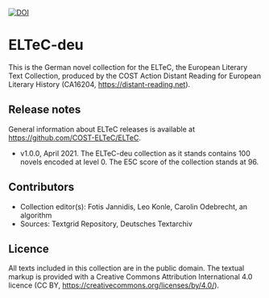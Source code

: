 [![DOI](https://zenodo.org/badge/DOI/10.5281/zenodo.3543243.svg)](https://doi.org/10.5281/zenodo.3543243)

# ELTeC-deu

This is the German novel collection for the ELTeC, the European Literary Text Collection, produced by the COST Action Distant Reading for European Literary History (CA16204, https://distant-reading.net).

## Release notes

General information about ELTeC releases is available at https://github.com/COST-ELTeC/ELTeC.

* v1.0.0, April 2021. The ELTeC-deu collection as it stands contains 100 novels encoded at level 0. The E5C score of the collection stands at 96.

## Contributors

* Collection editor(s): Fotis Jannidis, Leo Konle, Carolin Odebrecht, an algorithm
* Sources: Textgrid Repository, Deutsches Textarchiv

## Licence
All texts included in this collection are in the public domain. The textual markup is provided with a Creative Commons Attribution International 4.0 licence (CC BY, https://creativecommons.org/licenses/by/4.0/).

